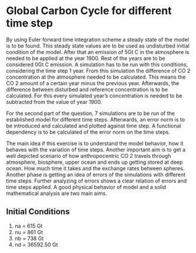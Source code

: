 # Global Carbon Cycle for different time step

By using Euler forward time integration scheme a steady state of the model is to be found. This steady state values are to be used as undisturbed initial condition of the model. After that an emission of 5Gt C in the atmosphere is needed to be applied at the year 1900. Rest of the years are to be considered 0Gt C emission. A simulation has to be run with this conditions, considering the time step 1 year. From this simulation the difference of CO 2 concentration at the atmosphere needed to be calculated. This means the CO 2 amount of a certain year minus the previous year. Afterwards, the difference between disturbed and reference concentration is to be calculated. For this every simulated year’s concentration is needed to be subtracted from the value of year 1900. 

For the second part of the question, 7 simulations are to be run of the established model for different time steps. Afterwards, an error norm is to be introduced and calculated and plotted against time step. A functional dependency is to be calculated of the error norm on the time steps.

The main idea if this exercise is to understand the model behavior, how it behaves with the variation of time steps. Another important aim is to get a well depicted scenario of how anthropocentric CO 2 travels through atmosphere, biosphere, upper ocean and ends up getting stored at deep ocean. How much time it takes and the exchange rates between spheres. Another phase is getting an idea of errors of the simulations with different time steps. Further analyzing of errors shows a clear relation of errors and time steps applied. A good physical behavior of model and a solid mathematical analysis are two main aims. 


## Initial Conditions

1. na = 615 Gt 
2. nu = 861 Gt
3. nb = 738 Gt 
4. nd = 36592.50 Gt
